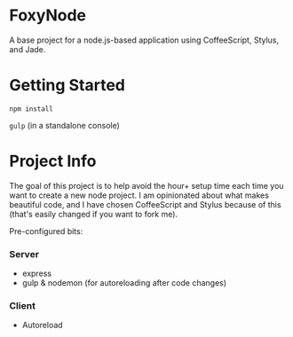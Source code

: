 # FoxyNode

A base project for a node.js-based application using CoffeeScript, Stylus, and Jade.  

# Getting Started

`npm install`

`gulp` (in a standalone console)

# Project Info

The goal of this project is to help avoid the hour+ setup time each time you want to create a new node project.  I am opinionated about what makes beautiful code, and I have chosen CoffeeScript and Stylus because of this (that's easily changed if you want to fork me).

Pre-configured bits:

### Server
- express
- gulp & nodemon (for autoreloading after code changes)

### Client
- Autoreload
